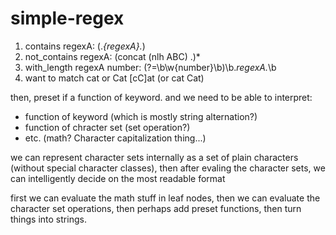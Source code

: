# simple-regex

1. contains regexA: (._{regexA}._)
2. not_contains regexA: (concat (nlh ABC) .)\*
3. with_length regexA number: (?=\b\w{number}\b)\b._regexA._\b
4. want to match cat or Cat [cC]at (or cat Cat)

then, preset if a function of keyword. and we need to be able to interpret:

-   function of keyword (which is mostly string alternation?)
-   function of chracter set (set operation?)
-   etc. (math? Character capitalization thing...)

we can represent character sets internally as a set of plain characters (without special character classes), then after evaling the character sets, we can intelligently decide on the most readable format

first we can evaluate the math stuff in leaf nodes, then we can evaluate the character set operations, then perhaps add preset functions, then turn things into strings.
